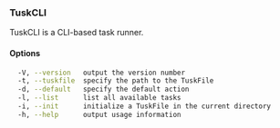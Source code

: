 ### TuskCLI

TuskCLI is a CLI-based task runner.


#### Options

```bash
  -V, --version   output the version number
  -t, --tuskfile  specify the path to the TuskFile
  -d, --default   specify the default action
  -l, --list      list all available tasks
  -i, --init      initialize a TuskFile in the current directory
  -h, --help      output usage information
```

